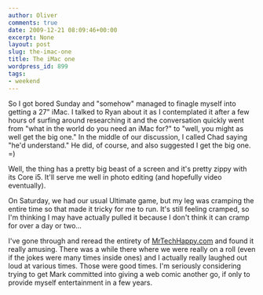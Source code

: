 ```yaml
---
author: Oliver
comments: true
date: 2009-12-21 08:09:46+00:00
excerpt: None
layout: post
slug: the-imac-one
title: The iMac one
wordpress_id: 899
tags:
- weekend
---
```


So I got bored Sunday and "somehow" managed to finagle myself into getting a 27" iMac.  I talked to Ryan about it as I contemplated it after a few hours of surfing around researching it and the conversation quickly went from "what in the world do you need an iMac for?" to "well, you might as well get the big one."  In the middle of our discussion, I called Chad saying "he'd understand."  He did, of course, and also suggested I get the big one. =)

Well, the thing has a pretty big beast of a screen and it's pretty zippy with its Core i5.  It'll serve me well in photo editing (and hopefully video eventually).

On Saturday, we had our usual Ultimate game, but my leg was cramping the entire time so that made it tricky for me to run.  It's still feeling cramped, so I'm thinking I may have actually pulled it because I don't think it can cramp for over a day or two...

I've gone through and reread the entirety of <a href="http://www.mrtechhappy.com">MrTechHappy.com</a> and found it really amusing.  There was a while there where we were really on a roll (even if the jokes were many times inside ones) and I actually really laughed out loud at various times.  Those were good times.  I'm seriously considering trying to get Mark committed into giving a web comic another go, if only to provide myself entertainment in a few years.